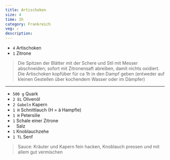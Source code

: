 ```yaml
---
title: Artischoken
size: 4
time: 1h
category: Frankreich
veg: ✓
description: 
---
```



- `4` Artischoken
- `1` Zitrone 

> Die Spitzen der Blätter mit der Schere und Stil mit Messer abschneiden; sofort mit Zitronensaft abreiben, damit nichts oxidiert. Die Artischoken kopfüber für ca 1h in den Dampf geben (entweder auf kleinen Gestellen über kochendem Wasser oder im Dämpfer)

---

- `500 g` Quark
- `2 EL` Olivenöl
- `2 Gabeln` Kapern
- `1 H` Schnittlauch (H = ä Hampfle)
- `1 H` Petersilie
- `1`	Schale einer Zitrone
- ` ` Salz
- `1` Knoblauchzehe
- `1 TL` Senf

> Sauce: Kräuter und Kapern fein hacken, Knoblauch pressen und mit allem gut vermischen 
